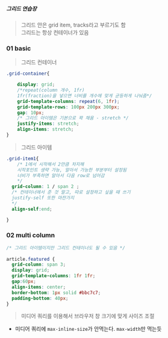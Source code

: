 ##### 그리드 연습장 

> 그리드 안은 grid item, tracks라고 부르기도 함\
> 그리드는 항상 컨테이너가 있음

### 01 basic

> 그리드 컨테이너 

```css
.grid-container{

    display: grid;
    /*repeat(column 개수, 1fr)
    1fr(fraction)을 넣으면 너비를 개수에 맞게 균등하게 나눠줌*/
    grid-template-columns: repeat(6, 1fr);
    grid-template-rows: 100px 200px 300px;
    gap: 10px;
    /* 그리드 아이템은 기본으로 꽉 채움 - stretch */
    justify-items: stretch;
    align-items: stretch;
}
```
> 그리드 아이템 

```css
.grid-item1{
    /* 1에서 시작해서 2만큼 차지해
    시작포인트 생략 가능, 알아서 가능한 부분부터 설정됨
    너비가 부족하면 알아서 다음 row로 넘어감
    */
  grid-column: 1 / span 2 ;
  /* 컨테이너에서 준 것 말고, 따로 설정하고 싶을 때 쓰기
  justify-self 또한 마찬가지 
  */
  align-self:end;

}
```

### 02 multi column 

```css
/* 그리드 아이템이지만 그리드 컨테이너도 될 수 있음 */
  
article.featured {
  grid-column: span 3;
  display: grid;
  grid-template-columns: 1fr 1fr;
  gap:60px;
  align-items: center;
  border-bottom: 1px solid #bbc7c7;
  padding-bottom: 40px;
}
```

> 미디어 쿼리를 이용해서 브라우저 창 크기에 맞게 사이즈 조절

- 미디어 쿼리에 `max-inline-size`가 안먹는다. `max-width`만 먹는듯
